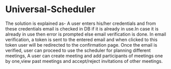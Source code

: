 # Universal-Scheduler

The solution is explained as- A user enters his/her credentials and from these credentials email is checked in DB if it is already in use.In case it is already in use then error is prompted else email verification is done.
In email verification, a token is sent to the entered email and when clicked to this token user will be redirected to the confirmation page.
Once the email is verified, user can proceed to use the scheduler for planning different meetings,
A user can create meeting and add participants of meetings one by one,view past meetings and accept/reject invitations of other meetings.
